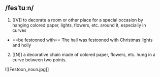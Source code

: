 ## /fesˈtuːn/  
1. [[V]]
to decorate a room or other place for a special occasion by hanging colored paper, lights, flowers, etc. around it, especially in curves

- ==be festooned with==
The hall was festooned with Christmas lights and holly

2. [[N]]
a decorative chain made of colored paper, flowers, etc. hung in a curve between two points.

![[Festoon_noun.jpg]]
